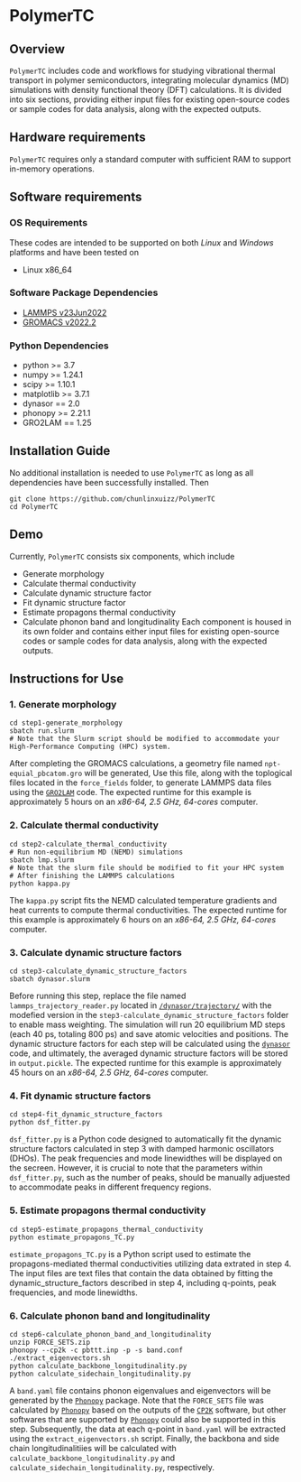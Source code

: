 # PolymerTC

## Overview
`PolymerTC` includes code and workflows for studying vibrational thermal transport in polymer semiconductors, integrating molecular dynamics (MD) simulations with density functional theory (DFT) calculations. It is divided into six sections, providing either input files for existing open-source codes or sample codes for data analysis, along with the expected outputs.

## Hardware requirements
`PolymerTC` requires only a standard computer with sufficient RAM to support in-memory operations.

## Software requirements
### OS Requirements
These codes are intended to be supported on both *Linux* and *Windows* platforms and have been tested on
+ Linux x86_64

### Software Package Dependencies
+ [LAMMPS v23Jun2022](https://www.lammps.org/download.html)
+ [GROMACS v2022.2](https://www.gromacs.org/Downloads)

### Python Dependencies
+ python >= 3.7
+ numpy >= 1.24.1
+ scipy >= 1.10.1
+ matplotlib >= 3.7.1
+ dynasor == 2.0
+ phonopy >= 2.21.1
+ GRO2LAM == 1.25

## Installation Guide
No additional installation is needed to use `PolymerTC` as long as all dependencies have been successfully installed. Then
```
git clone https://github.com/chunlinxuizz/PolymerTC
cd PolymerTC
```

## Demo
Currently, `PolymerTC` consists six components, which include
+ Generate morphology
+ Calculate thermal conductivity
+ Calculate dynamic structure factor
+ Fit dynamic structure factor
+ Estimate propagons thermal conductivity
+ Calculate phonon band and longitudinality
Each component is housed in its own folder and contains either input files for existing open-source codes or sample codes for data analysis, along with the expected outputs.

## Instructions for Use
### 1. Generate morphology
```
cd step1-generate_morphology
sbatch run.slurm
# Note that the Slurm script should be modified to accommodate your High-Performance Computing (HPC) system.
```
After completing the GROMACS calculations, a geometry file named `npt-equial_pbcatom.gro` will be generated, Use this file, along with the toplogical files located in the `force_fields` folder, to generate LAMMPS data files using the [`GRO2LAM`](https://github.com/hernanchavezthielemann/GRO2LAM) code. The expected runtime for this example is approximately 5 hours on an *x86-64, 2.5 GHz, 64-cores* computer.

### 2. Calculate thermal conductivity
```
cd step2-calculate_thermal_conductivity
# Run non-equilibrium MD (NEMD) simulations
sbatch lmp.slurm
# Note that the slurm file should be modified to fit your HPC system
# After finishing the LAMMPS calculations
python kappa.py
```
The `kappa.py` script fits the NEMD calculated temperature gradients and heat currents to compute thermal conductivities. The expected runtime for this example is approximately 6 hours on an *x86-64, 2.5 GHz, 64-cores* computer.

### 3. Calculate dynamic structure factors
```
cd step3-calculate_dynamic_structure_factors
sbatch dynasor.slurm
```
Before running this step, replace the file named `lammps_trajectory_reader.py` located in [`/dynasor/trajectory/`](https://gitlab.com/materials-modeling/dynasor) with the modefied version in the `step3-calculate_dynamic_structure_factors` folder to enable mass weighting. The simulation will run 20 equilibrium MD steps (each 40 ps, totaling 800 ps) and save atomic velocities and positions. The dynamic structure factors for each step will be calculated using the [`dynasor`](https://gitlab.com/materials-modeling/dynasor) code, and ultimately, the averaged dynamic structure factors will be stored in `output.pickle`. The expected runtime for this example is approximately 45 hours on an *x86-64, 2.5 GHz, 64-cores* computer.
### 4. Fit dynamic structure factors
```
cd step4-fit_dynamic_structure_factors
python dsf_fitter.py
```
`dsf_fitter.py` is a Python code designed to automatically fit the dynamic structure factors calculated in step 3 with damped harmonic oscillators (DHOs). The 
peak frequencies and mode linewidthes will be displayed on the secreen. 
However, it is crucial to note that the parameters within `dsf_fitter.py`, such as the number of peaks, should be manually adjuested to accommodate peaks in different frequency regions. 
### 5. Estimate propagons thermal conductivity
```
cd step5-estimate_propagons_thermal_conductivity
python estimate_propagons_TC.py
```
`estimate_propagons_TC.py` is a Python script used to estimate the propagons-mediated thermal conductivities utilizing data extrated in step 4. The input files are text files that contain the data obtained by fitting the dynamic_structure_factors described in step 4, including q-points, peak frequencies, and mode linewidths.
### 6. Calculate phonon band and longitudinality
```
cd step6-calculate_phonon_band_and_longitudinality
unzip FORCE_SETS.zip
phonopy --cp2k -c pbttt.inp -p -s band.conf
./extract_eigenvectors.sh
python calculate_backbone_longitudinality.py
python calculate_sidechain_longitudinality.py
```
A `band.yaml` file contains phonon eigenvalues and eigenvectors will be generated by the [`Phonopy`](https://phonopy.github.io/phonopy/) package. Note that the `FORCE_SETS` file was calculated by [`Phonopy`](https://phonopy.github.io/phonopy/) based on the outputs of the [`CP2K`](https://www.cp2k.org/) software, but other softwares that are supported by [`Phonopy`](https://phonopy.github.io/phonopy/) could also be supported in this step. Subsequently, the data at each q-point in `band.yaml` will be extracted using the `extract_eigenvectors.sh` script. Finally, the backbona and side chain longitudinalitiies will be calculated with `calculate_backbone_longitudinality.py` and `calculate_sidechain_longitudinality.py`, respectively.
